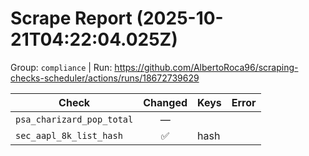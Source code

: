 # Scrape Report (2025-10-21T04:22:04.025Z)

Group: `compliance`  |  Run: https://github.com/AlbertoRoca96/scraping-checks-scheduler/actions/runs/18672739629

| Check | Changed | Keys | Error |
|---|:---:|:--|:--|
| `psa_charizard_pop_total` | — |  |  |
| `sec_aapl_8k_list_hash` | ✅ | hash |  |
